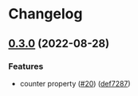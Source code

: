 # Changelog

## [0.3.0](https://github.com/dimensionalpocket/timer-js/compare/0.2.0...0.3.0) (2022-08-28)


### Features

* counter property ([#20](https://github.com/dimensionalpocket/timer-js/issues/20)) ([def7287](https://github.com/dimensionalpocket/timer-js/commit/def7287640e5e2d687ba247dbe99eb3852519613))
